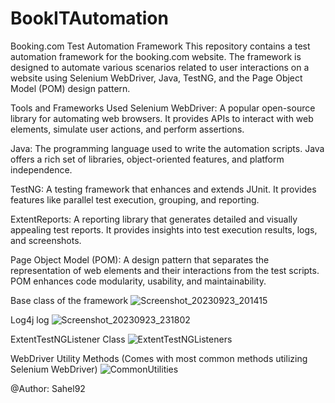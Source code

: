 # BookITAutomation

Booking.com Test Automation Framework
This repository contains a test automation framework for the booking.com website.
The framework is designed to automate various scenarios related to user interactions on a website using Selenium WebDriver, Java, TestNG, and the Page Object Model (POM) design pattern.

Tools and Frameworks Used
Selenium WebDriver: A popular open-source library for automating web browsers. It provides APIs to interact with web elements, simulate user actions, and perform assertions.

Java: The programming language used to write the automation scripts. Java offers a rich set of libraries, object-oriented features, and platform independence.

TestNG: A testing framework that enhances and extends JUnit. It provides features like parallel test execution, grouping, and reporting.

ExtentReports: A reporting library that generates detailed and visually appealing test reports. It provides insights into test execution results, logs, and screenshots.

Page Object Model (POM): A design pattern that separates the representation of web elements and their interactions from the test scripts. POM enhances code modularity, usability, and maintainability.

Base class of the framework
![Screenshot_20230923_201415](https://github.com/Sahel92/BookITAutomation/assets/125098911/eea2f42c-aa2d-40ef-9190-7dd6bb45a87f)


Log4j log
![Screenshot_20230923_231802](https://github.com/Sahel92/BookITAutomation/assets/125098911/73cd9ea2-c123-463f-a0dc-15b5383e2d2b)

ExtentTestNGListener Class
![ExtentTestNGListeners](https://github.com/Sahel92/BookITAutomation/assets/125098911/8041550b-15f7-486e-87a7-4d3cb9865097)

WebDriver Utility Methods (Comes with most common methods utilizing Selenium WebDriver)
![CommonUtilities](https://github.com/Sahel92/BookITAutomation/assets/125098911/ee0dce57-075a-477c-a9e0-dd8f7946ff60)


@Author: Sahel92


